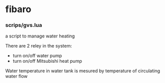 # fibaro

### scrips/gvs.lua

a script to manage water heating

There are 2 reley in the system:
- turn on/off water pump
- turn on/off Mitsubishi heat pump

Water temperature in water tank is mesured by temperature of circulating water flow
